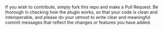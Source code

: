 If you wish to contribute, simply fork this repo and make a Pull Request. Be thorough in checking how the plugin works, so that your code is clean and interoperable, and please do your utmost to write clear and meaningful commit messages that reflect the changes or features you have added.